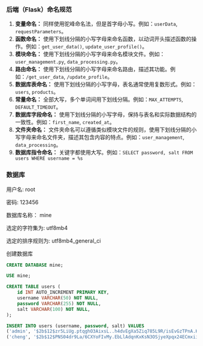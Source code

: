 ### 后端（Flask）命名规范

1. **变量命名：** 同样使用驼峰命名法，但是首字母小写。例如：`userData`, `requestParameters`。
2. **函数命名：** 使用下划线分隔的小写字母来命名函数，以动词开头描述函数的操作。例如：`get_user_data()`, `update_user_profile()`。
3. **模块命名：** 使用下划线分隔的小写字母来命名模块文件。例如：`user_management.py`, `data_processing.py`。
4. **路由命名：** 使用下划线分隔的小写字母来命名路由，描述其功能。例如：`/get_user_data`, `/update_profile`。
5. **数据库表命名：** 使用下划线分隔的小写字母，表名通常使用复数形式。例如：`users`, `products`。
6. **常量命名：** 全部大写，多个单词间用下划线分隔。例如：`MAX_ATTEMPTS`, `DEFAULT_TIMEOUT`。
7. **数据库字段命名：** 使用下划线分隔的小写字母，保持与表名和实际数据结构的一致性。例如：`first_name`, `created_at`。
8. **文件夹命名：** 文件夹命名可以遵循类似模块文件的规则，使用下划线分隔的小写字母来命名文件夹，描述其包含内容的特点。例如：`user_management`, `data_processing`。
9. **数据库指令命名：** 关键字都使用大写。例如：`SELECT password, salt FROM users WHERE username = %s`



### 数据库

用户名: root

密码: 123456

数据库名称： mine

选定的字符集为: utf8mb4

选定的排序规则为: utf8mb4_general_ci



创建数据库

```SQL
CREATE DATABASE mine;

USE mine;

CREATE TABLE users (
    id INT AUTO_INCREMENT PRIMARY KEY,
    username VARCHAR(50) NOT NULL,
    password VARCHAR(255) NOT NULL,
    salt VARCHAR(100) NOT NULL,
);

INSERT INTO users (username, password, salt) VALUES
('admin', '$2b$12$zr5LiUg.ptqghO3AixsL..h4dvEgXa5Ziq785L9R/isEvGzTPnA.K', '$2b$12$zr5LiUg.ptqghO3AixsL..'),
('cheng', '$2b$12$PNS04dr9La/6CXYoFIvMy.EbLlAdqnKxKsN3OSjyeXpqx24ECmxii', '$2b$12$PNS04dr9La/6CXYoFIvMy.');
```


